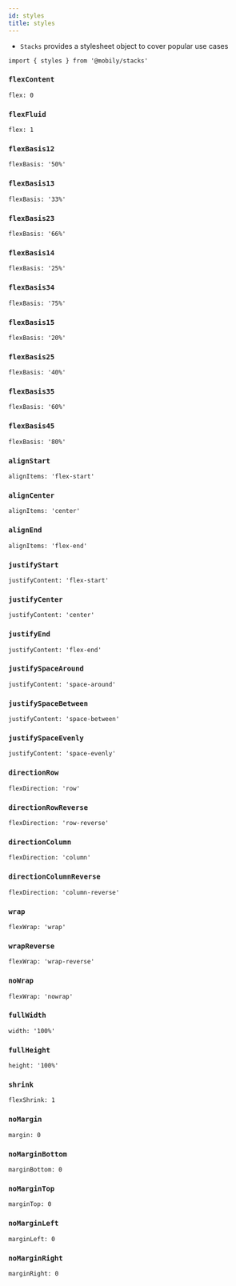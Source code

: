 ```yaml
---
id: styles
title: styles
---
```


- `Stacks` provides a stylesheet object to cover popular use cases

```tsx
import { styles } from '@mobily/stacks'
```

### `flexContent`

```tsx
flex: 0
```

### `flexFluid`

```tsx
flex: 1
```

### `flexBasis12`

```tsx
flexBasis: '50%'
```

### `flexBasis13`

```tsx
flexBasis: '33%'
```

### `flexBasis23`

```tsx
flexBasis: '66%'
```

### `flexBasis14`

```tsx
flexBasis: '25%'
```

### `flexBasis34`

```tsx
flexBasis: '75%'
```

### `flexBasis15`

```tsx
flexBasis: '20%'
```

### `flexBasis25`

```tsx
flexBasis: '40%'
```

### `flexBasis35`

```tsx
flexBasis: '60%'
```

### `flexBasis45`

```tsx
flexBasis: '80%'
```

### `alignStart`

```tsx
alignItems: 'flex-start'
```

### `alignCenter`

```tsx
alignItems: 'center'
```

### `alignEnd`

```tsx
alignItems: 'flex-end'
```

### `justifyStart`

```tsx
justifyContent: 'flex-start'
```

### `justifyCenter`

```tsx
justifyContent: 'center'
```

### `justifyEnd`

```tsx
justifyContent: 'flex-end'
```

### `justifySpaceAround`

```tsx
justifyContent: 'space-around'
```

### `justifySpaceBetween`

```tsx
justifyContent: 'space-between'
```

### `justifySpaceEvenly`

```tsx
justifyContent: 'space-evenly'
```

### `directionRow`

```tsx
flexDirection: 'row'
```

### `directionRowReverse`

```tsx
flexDirection: 'row-reverse'
```

### `directionColumn`

```tsx
flexDirection: 'column'
```

### `directionColumnReverse`

```tsx
flexDirection: 'column-reverse'
```

### `wrap`

```tsx
flexWrap: 'wrap'
```

### `wrapReverse`

```tsx
flexWrap: 'wrap-reverse'
```

### `noWrap`

```tsx
flexWrap: 'nowrap'
```

### `fullWidth`

```tsx
width: '100%'
```

### `fullHeight`

```tsx
height: '100%'
```

### `shrink`

```tsx
flexShrink: 1
```

### `noMargin`

```tsx
margin: 0
```

### `noMarginBottom`

```tsx
marginBottom: 0
```

### `noMarginTop`

```tsx
marginTop: 0
```

### `noMarginLeft`

```tsx
marginLeft: 0
```

### `noMarginRight`

```tsx
marginRight: 0
```
